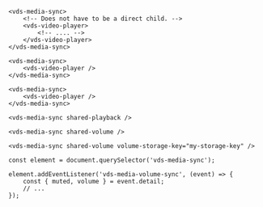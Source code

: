 <script>
import Docs from './_Docs.md';
</script>

<Docs>

```html:copy:slot=usage
<vds-media-sync>
	<!-- Does not have to be a direct child. -->
	<vds-video-player>
		<!-- .... -->
	</vds-video-player>
</vds-media-sync>
```

```html:copy:slot=usage-multiple
<vds-media-sync>
	<vds-video-player />
</vds-media-sync>

<vds-media-sync>
	<vds-video-player />
</vds-media-sync>
```

```html:copy:slot=sync-playback
<vds-media-sync shared-playback />
```

```html:copy:slot=sync-volume
<vds-media-sync shared-volume />
```

```html:slot=volume-storage
<vds-media-sync shared-volume volume-storage-key="my-storage-key" />
```

```js:copy-highlight:slot=volume-sync-event{3-6}
const element = document.querySelector('vds-media-sync');

element.addEventListener('vds-media-volume-sync', (event) => {
	const { muted, volume } = event.detail;
	// ...
});
```

</Docs>
